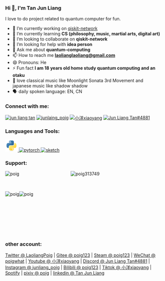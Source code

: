 ### Hi 👋, I'm Tan Jun Liang
I love to do project related to quantum computer for fun.

- 🔭 I’m currently working on [qiskit-network](https://github.com/Qiskit/qiskit/issues/1512)
- 🌱 I’m currently learning **CS (philosophy, music, martial arts, digital art)**
- 👯 I’m looking to collaborate on **qiskit-network**
- 🤝 I’m looking for help with **idea person**
- 💬 Ask me about **quantum-computing**
- 📫 How to reach me **laolianglaoliang@gmail.com**
- 😄 Pronouns: He
- ⚡ Fun fact **I am 18 years old home study quantum computing and an otaku**
- 🎵 love classical music like Moonlight Sonata 3rd Movement and japanese music like shadow shadow
- 🗣 daily spoken language: EN, CN

<h3 align="left">Connect with me:</h3>
<p align="left">
<a href="https://linkedin.com/in/jun liang tan" target="blank"><img align="center" src="https://raw.githubusercontent.com/rahuldkjain/github-profile-readme-generator/master/src/images/icons/Social/linked-in-alt.svg" alt="jun liang tan" height="30" width="40" /></a>
<a href="https://instagram.com/junlaing_poig" target="blank"><img align="center" src="https://raw.githubusercontent.com/rahuldkjain/github-profile-readme-generator/master/src/images/icons/Social/instagram.svg" alt="junlaing_poig" height="30" width="40" /></a>
<a href="https://www.youtube.com/c/小洋xiaoyang" target="blank"><img align="center" src="https://raw.githubusercontent.com/rahuldkjain/github-profile-readme-generator/master/src/images/icons/Social/youtube.svg" alt="小洋xiaoyang" height="30" width="40" /></a>
<a href="https://discord.gg/Jun Liang Tan#4881" target="blank"><img align="center" src="https://raw.githubusercontent.com/rahuldkjain/github-profile-readme-generator/master/src/images/icons/Social/discord.svg" alt="Jun Liang Tan#4881" height="30" width="40" /></a>
</p>

<h3 align="left">Languages and Tools:</h3>
<p align="left"> <a href="https://www.python.org" target="_blank" rel="noreferrer"> <img src="https://raw.githubusercontent.com/devicons/devicon/master/icons/python/python-original.svg" alt="python" width="40" height="40"/> </a> <a href="https://pytorch.org/" target="_blank" rel="noreferrer"> <img src="https://www.vectorlogo.zone/logos/pytorch/pytorch-icon.svg" alt="pytorch" width="40" height="40"/> </a> <a href="https://www.sketch.com/" target="_blank" rel="noreferrer"> <img src="https://www.vectorlogo.zone/logos/sketchapp/sketchapp-icon.svg" alt="sketch" width="40" height="40"/> </a> </p>


<h3 align="left">Support:</h3>
<p><a href="https://www.buymeacoffee.com/poig"> <img align="left" src="https://cdn.buymeacoffee.com/buttons/v2/default-yellow.png" height="50" width="210" alt="poig" /></a><a href="https://ko-fi.com/poig313749"> <img align="left" src="https://cdn.ko-fi.com/cdn/kofi3.png?v=3" height="50" width="210" alt="poig313749" /></a></p><br><br>
<br>
<p>
<img align="left" src="https://github-readme-stats.vercel.app/api?username=poig&show_icons=true&locale=en&layout=compact&theme=dark" alt="poig" />
</p>
<p>
<img align="left" src="https://github-readme-stats.vercel.app/api/top-langs?username=poig&show_icons=true&locale=en&layout=compact&theme=dark" alt="poig" />
</p> <br><br>
<br><br>
<br><br>
<br><br> 

<h3 align="left">other account:</h3>

[Twitter @ LaoliangPoig](https://twitter.com/LaoliangPoig) | [Gitee @ poig123](https://gitee.com/poig123) | [Steam @ poig123](https://steamcommunity.com/id/poig123) | [WeChat @ poigwhat](/) | [Youtube @ 小洋xiaoyang](https://www.youtube.com/channel/UC6B7MD5FaH1AYeuURroJFEA) | [Discord @ Jun Liang Tan#4881](/) | [Instagram @ junliang_poig](https://instagram.com/junliang_poig/) | [Bilibili @ poig123](https://space.bilibili.com/88057915) | [Tiktok @ 小洋xiaoyang](https://tiktok.com/@MS4wLjABAAAA_29sVYl5CK7GIkqJoaY3q5AtLhRGE82sjuFMcS5jINoHNMwrdVXDPlfIxqdvLus5) | [Spotify](https://open.spotify.com/user/22zetopigavrseooipwt5bygy?si=3ffe613af242469f) | [pixiv @ poig](https://www.pixiv.net/en/users/65126909) | [linkedin @ Tan Jun Liang](https://www.linkedin.com/in/jun-liang-tan/)
